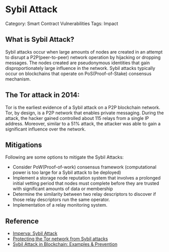 # Sybil Attack

Category: Smart Contract Vulnerabilities
Tags: Impact

## What is Sybil Attack?
Sybil attacks occur when large amounts of nodes are created in an attempt to disrupt a P2P(peer-to-peer) network operation by hijacking or dropping messages. The nodes created are pseudonymous identities that gain disproportionately large influence in the network. Sybil attacks typically occur on blockchains that operate on PoS(Proof-of-Stake) consensus mechanism.


## The Tor attack in 2014:
Tor is the earliest evidence of a Sybil attack on a P2P blockchain network. Tor, by design, is a P2P network that enables private messaging. During the attack, the hacker gained controlled about 115 relays from a single IP address. Moreover, similar to a 51% attack, the attacker was able to gain a significant influence over the network.


## Mitigations
Following are some options to mitigate the Sybil Attacks:
- Consider PoW(Proof-of-work) consensus framework (computational power is too large for a Sybil attack to be deployed)
- Implement a storage node reputation system that involves a prolonged initial vetting period that nodes must complete before they are trusted with significant amounts of data or membership
- Determine the similarity between two relay descriptors to discover if those relay descriptors run the same operator.
- Implementation of a relay monitoring system.

## Reference
- [Imperva: Sybil Attack](https://www.imperva.com/learn/application-security/sybil-attack/)
- [Protecting the Tor network from Sybil attacks
](https://petsymposium.org/2015/papers/winter-sybil-hotpets2015.pdf)
- [Sybil Attack in Blockchain: Examples & Prevention](https://hacken.io/insights/sybil-attacks/)
